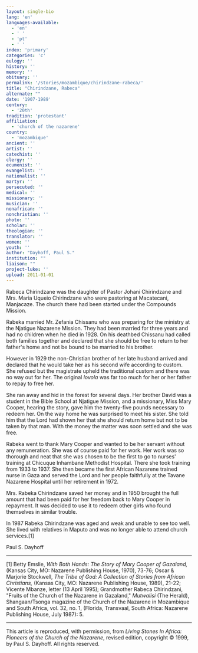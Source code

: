 ```yaml
---
layout: single-bio
lang: 'en'
languages-available:
  - 'en'
  - ' '
  - 'pt'
  - ' '
index: 'primary'
categories: 'c'
eulogy: ''
history: ''
memory: ''
obituary: ''
permalink: '/stories/mozambique/chirindzane-rabeca/'
title: "Chirindzane, Rabeca"
alternate: ""
date: '1907-1989'
century:
  - '20th'
tradition: 'protestant'
affiliation:
  - 'church of the nazarene'
country:
  - 'mozambique'
ancient: ''
artist: ''
catechist: ''
clergy: ''
ecumenist: ''
evangelist: ''
nationalist: ''
martyr: ''
persecuted: ''
medical: ''
missionary: ''
musician: ''
nonafrican: ''
nonchristian: ''
photo: ''
scholar: ''
theologian: ''
translator: ''
women: ''
youth: ''
author: "Dayhoff, Paul S."
institution: ""
liaison: ""
project-luke: ''
upload: 2011-01-01
---
```




Rabeca Chirindzane was the daughter of Pastor Johani Chirindzane and Mrs. Maria Uqueio Chirindzane who were pastoring at Macatecani, Manjacaze. The church there had been started under the Compounds Mission.

Rabeka married Mr. Zefania Chissanu who was preparing for the ministry at the Njatigue Nazarene Mission. They had been married for three years and had no children when he died in 1928. On his deathbed Chissanu had called both families together and declared that she should be free to return to her father's home and not be bound to be married to his brother.

However in 1929 the non-Christian brother of her late husband arrived and declared that he would take her as his second wife according to custom. She refused but the magistrate upheld the traditional custom and there was no way out for her. The original *lovola* was far too much for her or her father to repay to free her.

She ran away and hid in the forest for several days. Her brother David was a student in the Bible School at Njatigue Mission, and a missionary, Miss Mary Cooper, hearing the story, gave him the twenty-five pounds necessary to redeem her. On the way home he was surprised to meet his sister. She told him that the Lord had shown her that she should return home but not to be taken by that man. With the money the matter was soon settled and she was free.

Rabeka went to thank Mary Cooper and wanted to be her servant without any remuneration. She was of course paid for her work. Her work was so thorough and neat that she was chosen to be the first to go to nurses' training at Chicuque Inhambane Methodist Hospital. There she took training from 1933 to 1937. She then became the first African Nazarene trained nurse in Gaza and served the Lord and her people faithfully at the Tavane Nazarene Hospital until her retirement in 1972.

Mrs. Rabeka Chirindzane saved her money and in 1950 brought the full amount that had been paid for her freedom back to Mary Cooper in repayment. It was decided to use it to redeem other girls who found themselves in similar trouble.

In 1987 Rabeka Chirindzane was aged and weak and unable to see too well. She lived with relatives in Maputo and was no longer able to attend church services.[1]

Paul S. Dayhoff

---

[1] Betty Emslie, *With Both Hands: The Story of Mary Cooper of Gazaland,* (Kansas City, MO: Nazarene Publishing House, 1970), 73-76; Oscar & Marjorie Stockwell, *The Tribe of God: A Collection of Stories from African Christians,* (Kansas City, MO: Nazarene Publishing House, 1989), 21-22; Vicente Mbanze, letter (13 April 1995); Grandmother Rabeca Chirindzani, "Fruits of the Church of the Nazarene in Gazaland," *Mutwalisi* (The Herald), Shangaan/Tsonga magazine of the Church of the Nazarene in Mozambique and South Africa, vol. 32, no. 1, (Florida, Transvaal, South Africa: Nazarene Publishing House, July 1987): 5.

---

This article is reproduced, with permission, from *Living Stones In Africa: Pioneers of the Church of the Nazarene*, revised edition, copyright &copy; 1999, by Paul S. Dayhoff.  All rights reserved.